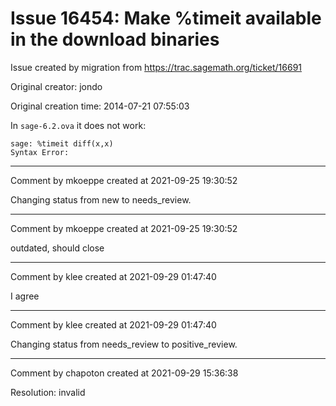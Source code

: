 # Issue 16454: Make %timeit available in the download binaries

Issue created by migration from https://trac.sagemath.org/ticket/16691

Original creator: jondo

Original creation time: 2014-07-21 07:55:03

In `sage-6.2.ova` it does not work:


```
sage: %timeit diff(x,x)
Syntax Error:
```




---

Comment by mkoeppe created at 2021-09-25 19:30:52

Changing status from new to needs_review.


---

Comment by mkoeppe created at 2021-09-25 19:30:52

outdated, should close


---

Comment by klee created at 2021-09-29 01:47:40

I agree


---

Comment by klee created at 2021-09-29 01:47:40

Changing status from needs_review to positive_review.


---

Comment by chapoton created at 2021-09-29 15:36:38

Resolution: invalid
